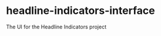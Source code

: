 headline-indicators-interface
=============================

The UI for the Headline Indicators project
